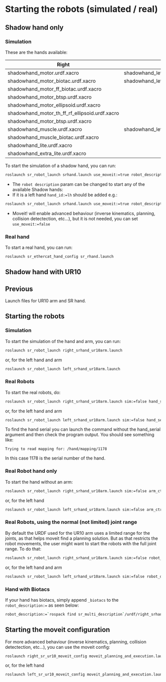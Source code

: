 # Starting the robots (simulated / real)

## Shadow hand only

### Simulation

These are the hands available:

| Right                                          | Left                                    | 
| ---------------------------------------------- |-----------------------------------------| 
| shadowhand_motor.urdf.xacro                    | shadowhand_left_motor.urdf.xacro        | 
| shadowhand_motor_biotac.urdf.xacro             | shadowhand_left_motor_biotac.urdf.xacro |
| shadowhand_motor_ff_biotac.urdf.xacro          |                                         |
| shadowhand_motor_btsp.urdf.xacro               |                                         |
| shadowhand_motor_ellipsoid.urdf.xacro          |                                         |
| shadowhand_motor_th_ff_rf_ellipsoid.urdf.xacro |                                         |
| shadowhand_motor_btsp.urdf.xacro               |                                         |
| shadowhand_muscle.urdf.xacro                   | shadowhand_left_muscle.urdf.xacro       |
| shadowhand_muscle_biotac.urdf.xacro            |                                         |
| shadowhand_lite.urdf.xacro                     |                                         |
| shadowhand_extra_lite.urdf.xacro               |                                         |

To start the simulation of a shadow hand, you can run:

```bash
roslaunch sr_robot_launch srhand.launch use_moveit:=true robot_description:=`rospack find     sr_description`/robots/shadowhand_motor.urdf.xacro
```

* The `robot description` param can be changed to start any of the available Shadow hands:
* If it is a left hand `hand_id:=lh` should be added e.g.: 
```bash
roslaunch sr_robot_launch srhand.launch use_moveit:=true robot_description:=`rospack find sr_description`/robots/shadowhand_left_motor.urdf.xacro hand_id:=lh
```
* Moveit! will enable advanced behaviour (inverse kinematics, planning, collision detectection, etc...), but it is not needed, you can set `use_moveit:=false`

### Real hand

To start a real hand, you can run:
```bash
roslaunch sr_ethercat_hand_config sr_rhand.launch
```

## Shadow hand with UR10



## Previous 

Launch files for UR10 arm and SR hand.

## Starting the robots

### Simulation
To start the simulation of the hand and arm, you can run:

```bash
roslaunch sr_robot_launch right_srhand_ur10arm.launch
```

or, for the left hand and arm

```bash
roslaunch sr_robot_launch left_srhand_ur10arm.launch
```

### Real Robots
To start the real robots, do:

```bash
roslaunch sr_robot_launch right_srhand_ur10arm.launch sim:=false hand_serial:=1178
```

or, for the left hand and arm

```bash
roslaunch sr_robot_launch left_srhand_ur10arm.launch sim:=false hand_serial:=1178
```

To find the hand serial you can launch the command without the hand_serial argument and then check the program output. You should see something like:

```
Trying to read mapping for: /hand/mapping/1178
```

In this case 1178 is the serial number of the hand.

### Real Robot hand only

To start the hand without an arm:

```bash
roslaunch sr_robot_launch right_srhand_ur10arm.launch sim:=false arm_ctrl:=false arm_trajectory:=false hand_serial:=1178
```

or, for the left hand

```bash
roslaunch sr_robot_launch left_srhand_ur10arm.launch sim:=false arm_ctrl:=false arm_trajectory:=false hand_serial:=1178
```

### Real Robots, using the normal (not limited) joint range

By default the URDF used for the UR10 arm uses a limited range for the joints, as that helps moveit find a planning solution. But as that restricts the robot movements, the user might want to start the robots with the full joint range. To do that:

```bash
roslaunch sr_robot_launch right_srhand_ur10arm.launch sim:=false robot_description:=`rospack find sr_multi_description`/urdf/right_srhand_ur10.urdf.xacro hand_serial:=1178
```

or, for the left hand and arm

```bash
roslaunch sr_robot_launch left_srhand_ur10arm.launch sim:=false robot_description:=`rospack find sr_multi_description`/urdf/left_srhand_ur10.urdf.xacro hand_serial:=1178
```

### Hand with Biotacs

If your hand has biotacs, simply append `_biotacs` to the `robot_description:=` as seen below:

```bash
robot_description:=`rospack find sr_multi_description`/urdf/right_srhand_ur10_joint_limited_biotacs.urdf.xacro
``` 

## Starting the moveit configuration
For more advanced behaviour (inverse kinematics, planning, collision detectection, etc...), you can use the moveit config:

```bash
roslaunch right_sr_ur10_moveit_config moveit_planning_and_execution.launch load_robot_description:=false
```

or, for the left hand

```bash
roslaunch left_sr_ur10_moveit_config moveit_planning_and_execution.launch load_robot_description:=false
```
